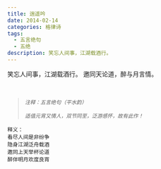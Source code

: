 ```yaml
---
title: 逍遥吟
date: 2014-02-14
categories: 格律诗
tags:
  - 五言绝句
  - 五绝
description: 笑忘人间事，江湖载酒行。
---
```


笑忘人间事，江湖载酒行。
邀同天论道，醉与月言情。

<br/>
<blockquote>
<p><small><i>注释：五言绝句（平水韵）</i></small></p>
<p><small><i>适值元宵又情人，双节同至，泛游感怀，故有此作！</i></small></p>
</blockquote>

```
释义：
看尽人间是非纷争
隐身江湖泛舟载酒
邀同上天举杯论道
醉伴明月欢度良宵
```